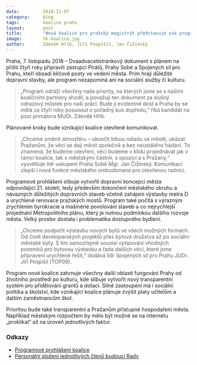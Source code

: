 ```yaml
---
date:         2018-11-07
category:     blog
tags:         koalice praha
layout:       post
title:        "Nová koalice pro pražský magistrát představuje své programové prohlášení. Dominuje doprava a dostupné bydlení v metropoli"
image:        tk-koalice.jpg
author:       Zdeněk Hřib, Jiří Pospíšil, Jan Čižinský
---
```


Praha, 7. listopadu 2018 – Dvaadvacetistránkový dokument s plánem na příští čtyři roky připravili zástupci Pirátů, Prahy Sobě a Spojených sil pro Prahu, kteří obsadí klíčové posty ve vedení města. Prim hrají důležité dopravní stavby, ale program nezapomíná ani na sociální služby či kulturu.

> „Program odráží všechny naše priority, na kterých jsme se s našimi koaličními partnery shodli, a považuji ten dokument za slušný odrazový můstek pro naši práci. Bude jí evidentně dost a Praha by se měla za čtyři roky posunout o pořádný kus dopředu,“ říká kandidát na post primátora MUDr. Zdeněk Hřib.

Plánované kroky bude vznikající koalice otevřeně komunikovat. 

> „Chceme změnit atmosféru – ukončit blbou náladu ve městě, ukázat Pražanům, že věci se dají měnit společně a bez neustálého hádání. To znamená, že budeme otevření, věci budeme v klidu projednávat jak v rámci koalice, tak s městskými částmi, s opozicí a s Pražany,“ vysvětluje lídr uskupení Praha Sobě Mgr. Jan Čižinský. Komunikaci zlepší i nová funkce městského ombudsmana pro otevřenou radnici.

Programové prohlášení slibuje vytvořit dopravní koncepci města odpovídající 21. století, tedy především dokončení městského okruhu a návazných důležitých dopravních staveb včetně zahájení výstavby metra D a urychlené renovace pražských mostů. Program také počítá s výrazným zrychlením byrokracie a mašinérie povolování staveb a co nejrychlejší projednání Metropolitního plánu, který je nutnou podmínkou dalšího rozvoje města. Velký prostor dostala i problematika dostupného bydlení.

> „Chceme podpořit výstavbu nových bytů ve všech možných formách. Od čistě developerských projektů přes bytová družstva až po sociální městské byty. S tím samozřejmě souvisí vytipování vhodných pozemků pro bytovou výstavbu a řada dalších věcí, které jsme připraveni urychleně řešit,“ dodává lídr Spojených sil pro Prahu JUDr. Jiří Pospíšil (TOP09).

Program nové koalice zahrnuje všechny další oblasti fungování Prahy od životního prostředí po kulturu, kde slibuje vytvořit nový transparentní systém pro přidělování grantů a dotací. Silné zastoupení má i sociální politika a školství, kde vznikající koalice plánuje zvýšit platy učitelům a dalším zaměstnancům škol.

Prioritou bude také transparentní a Pražanům přístupné hospodaření města. Například městským rozpočtem by mělo být možné se na internetu „proklikat“ až na úroveň jednotlivých faktur. 

### Odkazy

* [Programové prohlášení koalice](/assets/pdf/programove-prohlaseni.pdf)
* [Personální složení jednotlivých členů budoucí Rady](/assets/pdf/personalni-slozeni-nove-rady.pdf)
